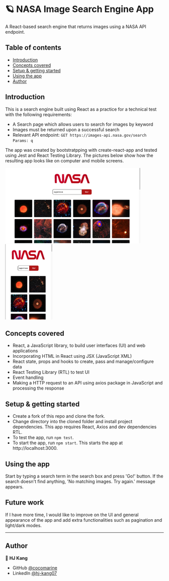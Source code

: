 # 🪐 NASA Image Search Engine App 

A React-based search engine that returns images using a NASA API endpoint.

## Table of contents

- [Introduction](#introduction)
- [Concepts covered](#concepts-covered)
- [Setup & getting started](#setup-&-getting-started)
- [Using the app](#using-the-app)
- [Author](#author)

## Introduction

This is a search engine built using React as a practice for a technical test with the following requirements:
- A Search page which allows users to search for images by keyword
- Images must be returned upon a successful search
- Relevant API endpoint: `GET​​ ​​https://images-api.nasa.gov/search ​Params: ​​q`

The app was created by bootstratpping with create-react-app and tested using Jest and React Testing Library. The pictures below show how the resulting app looks like on computer and mobile screens.  

<img src="images/search_results_computer_screenshot.png" width="430" height="240" alt="Computer screenshots of app" title="App on computer screen"/>
<img src="images/search_results_mobile_screenshot.png" width="150" height="240" alt="Mobile screenshot of app" title="App on mobile screen" />

## Concepts covered

- React, a JavaScript library, to build user interfaces (UI) and web applications
- Incorporating HTML in React using JSX (JavaScript XML)
- React state, props and hooks to create, pass and manage/configure data
- React Testing Library (RTL) to test UI 
- Event handling
- Making a HTTP request to an API using axios package in JavaScript and processing the response

## Setup & getting started
- Create a fork of this repo and clone the fork. 
- Change directory into the cloned folder and install project dependencies. This app requires React, Axios and dev dependencies RTL.
- To test the app, run `npm test`.
- To start the app, run `npm start`. This starts the app at http://localhost:3000. 

## Using the app
Start by typing a search term in the search box and press 'Go!' button. If the search doesn't find anything, 'No matching images. Try again.' message appears. 

## Future work
If I have more time, I would like to improve on the UI and general appearance of the app and add extra functionalities such as pagination and light/dark modes.

------------------

## Author

👤 **HJ Kang** 
- GitHub [@cocomarine](https://github.com/cocomarine) 
- LinkedIn [@hj-kang07](https://www.linkedin.com/in/hj-kang07/) 
